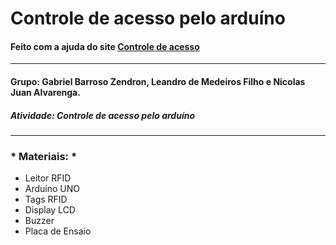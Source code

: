 # Controle de acesso pelo arduíno
#### Feito com a ajuda do site [Controle de acesso](https://www.filipeflop.com/blog/controle-acesso-leitor-rfid-arduino/)
---------------------------------------------------------------------------------------------------------------------
#### Grupo: Gabriel Barroso Zendron, Leandro de Medeiros Filho e Nicolas Juan Alvarenga.
##### Atividade: Controle de acesso pelo arduíno
---------------------------------------------------------------------------------------------------------------------
### * Materiais: *
* Leitor RFID
* Arduíno UNO
* Tags RFID 
* Display LCD
* Buzzer
* Placa de Ensaio
